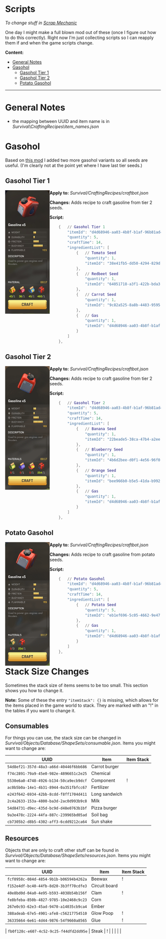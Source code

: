# Scripts

_To change stuff in [Scrap Mechanic](https://store.steampowered.com/app/387990/Scrap_Mechanic/)_

One day I might make a full blown mod out of these (once I figure out how to do this correctly). Right now I'm just collecting scripts so I can reapply them if and when the game scripts change.

**Content:**

- [General Notes](#general-notes)
- [Gasohol](#gasohol)
    - [Gasohol Tier 1](#gasohol-tier-1)
    - [Gasohol Tier 2](#gasohol-tier-2)
    - [Potato Gasohol](#potato-gasohol)

<hr/>

# General Notes

- the mapping between UUID and item name is in _Survival\CraftingRecipes\item_names.json_



# Gasohol

Based on [this mod](https://www.reddit.com/r/ScrapMechanic/comments/gj4b3g/mod_simple_quality_of_life_edit/) I added two more gasohol variants so all seeds are useful. (I'm clearly not at the point yet where I have last tier seeds.)

## Gasohol Tier 1

<img align="left" src="readme/gasohol_1.png" />

**Apply to:** _Survival/CraftingRecipes/craftbot.json_

**Changes:** Adds recipe to craft gasoline from tier 2 seeds.

**Script:**

```lua
	{	// Gasohol Tier 1
		"itemId": "d4d68946-aa03-4b8f-b1af-96b81ad4e305",
		"quantity": 5,
		"craftTime": 14,
		"ingredientList": [
			{	// Tomato Seed
				"quantity": 1,
				"itemId": "38e41fb5-dd50-4294-829d-a517f0282fed"
			},
			{	// Redbeet Seed
				"quantity": 1,
				"itemId": "64051718-a3f1-422b-bda3-277efa0c4545"
			},
			{	// Carrot Seed
				"quantity": 1,
				"itemId": "9c82a525-8a8b-4483-9595-505aaa042486"
			},
			{	// Gas
				"quantity": 1,
				"itemId": "d4d68946-aa03-4b8f-b1af-96b81ad4e305"
			}
		]
	},
```



## Gasohol Tier 2

<img align="left" src="readme/gasohol_2.png" />

**Apply to:** _Survival/CraftingRecipes/craftbot.json_

**Changes:** Adds recipe to craft gasoline from tier 2 seeds.

**Script:**

```lua
	{	// Gasohol Tier 2
		"itemId": "d4d68946-aa03-4b8f-b1af-96b81ad4e305",
		"quantity": 5,
		"craftTime": 14,
		"ingredientList": [
			{	// Banana Seed
				"quantity": 1,
				"itemId": "22beade5-38ca-47b4-a2ee-32403f58a862"
			},
			{	// Blueberry Seed
				"quantity": 1,
				"itemId": "4b6d2bee-d0f1-4e56-96f0-d2596388cad2"
			},
			{	// Orange Seed
				"quantity": 1,
				"itemId": "bee966b0-b5e5-41da-b992-5d363ab85ae4"
			},
			{	// Gas
				"quantity": 1,
				"itemId": "d4d68946-aa03-4b8f-b1af-96b81ad4e305"
			}
		]
	},
```


## Potato Gasohol

<img align="left" src="readme/gasohol_potato.png" />

**Apply to:** _Survival/CraftingRecipes/craftbot.json_

**Changes:** Adds recipe to craft gasoline from potato seeds.

**Script:**

```lua
	{	// Potato Gasohol
		"itemId": "d4d68946-aa03-4b8f-b1af-96b81ad4e305",
		"quantity": 5,
		"craftTime": 14,
		"ingredientList": [
			{	// Potato Seed
				"quantity": 5,
				"itemId": "eb1ef696-5c05-4662-9e47-fe1e0875ff84"
			},
			{	// Gas
				"quantity": 1,
				"itemId": "d4d68946-aa03-4b8f-b1af-96b81ad4e305"
			}
		]
	},
```


# Stack Size Changes

Sometimes the stack size of items seems to be too small. This section shows you how to change it.

**Note:** Some of these the entry `"itemStack": {}` is missing, which allows for the items placed in the game world to stack. They are marked with an "!" in the tables if you want to change it.


## Consumables

For things you can use, the stack size can be changed in _Survival/Objects/Database/ShapeSets/consumable.json_. Items you might want to change are:

| UUID | Item | Item Stack |
| ---- | ---- | ---------- |
| `54d8ef21-357d-48a3-a66d-40446f6bb686` | Carrot burger |  |
| `f74c2891-79a9-45e0-982e-4896651c2e25` | Chemical |  |
| `5530e6a0-4748-4926-b134-50ca9ecb9dcf` | Component | ! |
| `ac0b5b0a-14e1-4b31-8944-0a351fbfcc67` | Fertilizer |  |
| `e243f642-6934-42bb-8cdd-f8ff1704d411` | Long sandwich |  |
| `2c4a2633-153a-4800-ba3d-2ac0d993b9c8` | Milk |  |
| `54d84731-d9ec-435d-bc9d-d48e0763b1bf` | Pizza burger |  |
| `9a3e478c-2224-44fa-887c-239965bd05ad` | Soil bag |  |
| `cb7305b2-d8b5-4302-aff3-6cdd9212ca64` | Sun shake |  |



## Resources

Objects that are only to craft other stuff can be found in _Survival/Objects/Database/ShapeSets/resources.json_. Items you might want to change are:

| UUID | Item | Item Stack |
| ---- | ---- | ---------- |
| `fcf0958c-084d-4854-9b1b-b06594b4262a` | Beewax | ! |
| `f152e4df-bc40-44fb-8d20-3b3ff70cdfe3` | Circuit board |  |
| `40e8bd0d-04a0-4e95-b593-4038b54b156f` | Clam | ! |
| `fe8bfeba-850b-4827-9785-10e2468c9c23` | Corn |  |
| `267e0c93-62e3-45ad-9470-a14035cb9ca4` | Ember |  |
| `388adeab-67e5-4901-afe8-c56217754510` | Glow Poop | ! |
| `36335664-6e61-4d44-9876-54f9660a8565` | Glue | ! |



| `fb0f128c-e607-4c52-9c25-f44dfd2dd95e` | Steak | ! |
|  |  |  |

